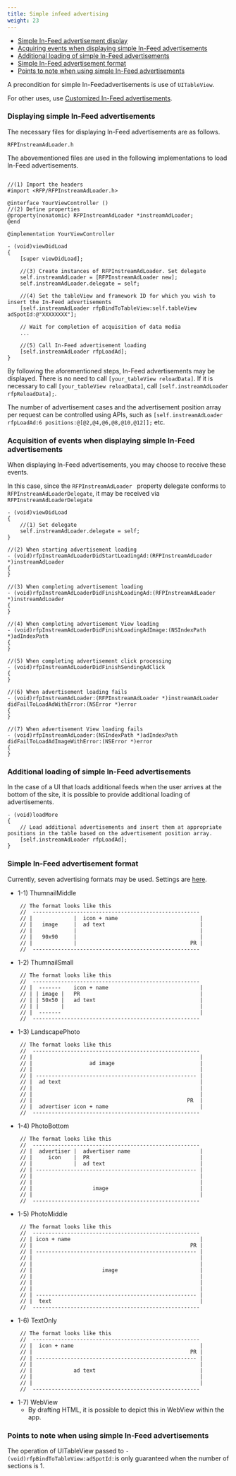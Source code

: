 ```yaml
---
title: Simple infeed advertising
weight: 23
---
```


* [Simple In-Feed advertisement display](#infeed/simple/display)
* [Acquiring events when displaying simple In-Feed advertisements](#infeed/simple/event)
* [Additional loading of simple In-Feed advertisements](#infeed/simple/additional_load)
* [Simple In-Feed advertisement format](#infeed/simple/format)
* [Points to note when using simple In-Feed advertisements](#infeed/simple/caution)

A precondition for simple In-Feedadvertisements is use of `UITableView`.

For other uses, use [Customized In-Feed advertisements](../2_4).

<a name="infeed/simple/display"></a>
### Displaying simple In-Feed advertisements
The necessary files for displaying In-Feed advertisements are as follows.

```
RFPInstreamAdLoader.h
```

The abovementioned files are used in the following implementations to load In-Feed advertisements.

```objc

//(1) Import the headers
#import <RFP/RFPInstreamAdLoader.h>

@interface YourViewController ()
//(2) Define properties
@property(nonatomic) RFPInstreamAdLoader *instreamAdLoader;
@end

@implementation YourViewController

- (void)viewDidLoad
{
    [super viewDidLoad];

    //(3) Create instances of RFPInstreamAdLoader. Set delegate
    self.instreamAdLoader = [RFPInstreamAdLoader new];
    self.instreamAdLoader.delegate = self;

    //(4) Set the tableView and framework ID for which you wish to insert the In-Feed advertisements
    [self.instreamAdLoader rfpBindToTableView:self.tableView adSpotId:@"XXXXXXXX"];

    // Wait for completion of acquisition of data media
    ...

    //(5) Call In-Feed advertisement loading
    [self.instreamAdLoader rfpLoadAd];
}

```

By following the aforementioned steps, In-Feed advertisements may be displayed.
There is no need to call `[your_tableView reloadData]`. If it is necessary to call `[your_tableView reloadData]`, call `[self.instreamAdLoader rfpReloadData];`.

The number of advertisement cases and the advertisement position array per request can be controlled using APIs, such as `[self.instreamAdLoader rfpLoadAd:6 positions:@[@2,@4,@6,@8,@10,@12]];` etc.

<a name="infeed/simple/event"></a>
### Acquisition of events when displaying simple In-Feed advertisements
When displaying In-Feed advertisements, you may choose to receive these events.

In this case, since the `RFPInstreamAdLoader ` property delegate conforms to `RFPInstreamAdLoaderDelegate`, it may be received via `RFPInstreamAdLoaderDelegate`

```objc
- (void)viewDidLoad
{
    //(1) Set delegate
    self.instreamAdLoader.delegate = self;
}

//(2) When starting advertisement loading
- (void)rfpInstreamAdLoaderDidStartLoadingAd:(RFPInstreamAdLoader *)instreamAdLoader
{
}

//(3) When completing advertisement loading
- (void)rfpInstreamAdLoaderDidFinishLoadingAd:(RFPInstreamAdLoader *)instreamAdLoader
{
}

//(4) When completing advertisement View loading
- (void)rfpInstreamAdLoaderDidFinishLoadingAdImage:(NSIndexPath *)adIndexPath
{
}

//(5) When completing advertisement click processing
- (void)rfpInstreamAdLoaderDidFinishSendingAdClick
{
}

//(6) When advertisement loading fails
- (void)rfpInstreamAdLoader:(RFPInstreamAdLoader *)instreamAdLoader didFailToLoadAdWithError:(NSError *)error
{
}

//(7) When advertisement View loading fails
- (void)rfpInstreamAdLoader:(NSIndexPath *)adIndexPath didFailToLoadAdImageWithError:(NSError *)error
{
}

```

<a name="infeed/simple/additional_load"></a>
### Additional loading of simple In-Feed advertisements
In the case of a UI that loads additional feeds when the user arrives at the bottom of the site, it is possible to provide additional loading of advertisements.

```objc
- (void)loadMore
{
	// Load additional advertisements and insert them at appropriate positions in the table based on the advertisement position array.
    [self.instreamAdLoader rfpLoadAd];
}
```

<a name="infeed/simple/format"></a>
### Simple In-Feed advertisement format

Currently, seven advertising formats may be used. Settings are [here](../2_2/).

- 1-1) ThumnailMiddle

```
    // The format looks like this
    //  -----------------------------------------------------
    // |             |  icon + name                          |
    // |   image     |  ad text                              |
    // |             |                                       |
    // |   90x90     |                                       |
    // |             |                                    PR |
    //  -----------------------------------------------------
```

- 1-2) ThumnailSmall

```
    // The format looks like this
    //  -----------------------------------------------------
    // |  -------    icon + name                             |
    // | | image |   PR                                      |
    // | | 50x50 |   ad text                                 |
    // | |       |                                           |
    // |  -------                                            |
    //  -----------------------------------------------------
```

- 1-3) LandscapePhoto

```
    // The format looks like this
    //  -----------------------------------------------------
    // |                                                     |
    // |                  ad image                           |
    // |                                                     |
    // | --------------------------------------------------- |
    // |  ad text                                            |
    // |                                                     |
    // |                                                     |
    // |                                                 PR  |
    // |  advertiser icon + name                             |
    //  -----------------------------------------------------
```

- 1-4) PhotoBottom

```
    // The format looks like this
    //  -----------------------------------------------------
    // |  advertiser |  advertiser name                      |
    // |     icon    |  PR                                   |
    // |             |  ad text                              |
    // | --------------------------------------------------- |
    // |                                                     |
    // |                                                     |
    // |                   image                             |
    // |                                                     |
    //  -----------------------------------------------------
```

- 1-5) PhotoMiddle

```
    // The format looks like this
    //  -----------------------------------------------------
    // | icon + name                                         |
    // |                                                  PR |
    // | --------------------------------------------------- |
    // |                                                     |
    // |                                                     |
    // |                      image                          |
    // |                                                     |
    // |                                                     |
    // |                                                     |
    // | --------------------------------------------------- |
    // |  text                                               |
    //  -----------------------------------------------------
```

- 1-6) TextOnly

```
    // The format looks like this
    //  -----------------------------------------------------
    // |  icon + name                                        |
    // |                                                  PR |
    // | --------------------------------------------------- |
    // |                                                     |
    // |             ad text                                 |
    // |                                                     |
    // |                                                     |
    //  -----------------------------------------------------
```

- 1-7) WebView
	- By drafting HTML, it is possible to depict this in WebView within the app.

<a name="infeed/simple/caution"></a>
### Points to note when using simple In-Feed advertisements

The operation of UITableView passed to `- (void)rfpBindToTableView:adSpotId:`is only guaranteed when the number of sections is 1.

